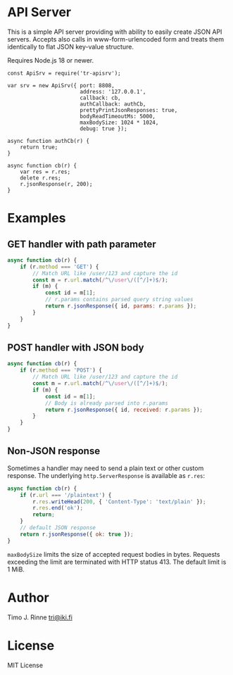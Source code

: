 API Server
==========

This is a simple API server providing with ability to easily create
JSON API servers. Accepts also calls in www-form-urlencoded form
and treats them identically to flat JSON key-value structure.

Requires Node.js 18 or newer.

```
const ApiSrv = require('tr-apisrv');

var srv = new ApiSrv({ port: 8808,
                       address: '127.0.0.1',
                       callback: cb,
                       authCallback: authCb,
                       prettyPrintJsonResponses: true,
                       bodyReadTimeoutMs: 5000,
                       maxBodySize: 1024 * 1024,
                       debug: true });

async function authCb(r) {
    return true;
}

async function cb(r) {
    var res = r.res;
    delete r.res;
    r.jsonResponse(r, 200);
}
```

Examples
========

GET handler with path parameter
-------------------------------

```javascript
async function cb(r) {
    if (r.method === 'GET') {
        // Match URL like /user/123 and capture the id
        const m = r.url.match(/^\/user\/([^/]+)$/);
        if (m) {
            const id = m[1];
            // r.params contains parsed query string values
            return r.jsonResponse({ id, params: r.params });
        }
    }
}
```

POST handler with JSON body
---------------------------

```javascript
async function cb(r) {
    if (r.method === 'POST') {
        // Match URL like /user/123 and capture the id
        const m = r.url.match(/^\/user\/([^/]+)$/);
        if (m) {
            const id = m[1];
            // Body is already parsed into r.params
            return r.jsonResponse({ id, received: r.params });
        }
    }
}
```

Non‑JSON response
-----------------

Sometimes a handler may need to send a plain text or other custom response.
The underlying `http.ServerResponse` is available as `r.res`:

```javascript
async function cb(r) {
    if (r.url === '/plaintext') {
        r.res.writeHead(200, { 'Content-Type': 'text/plain' });
        r.res.end('ok');
        return;
    }
    // default JSON response
    return r.jsonResponse({ ok: true });
}
```

`maxBodySize` limits the size of accepted request bodies in bytes. Requests exceeding
the limit are terminated with HTTP status 413. The default limit is 1 MiB.

Author
======

Timo J. Rinne <tri@iki.fi>


License
=======

MIT License
